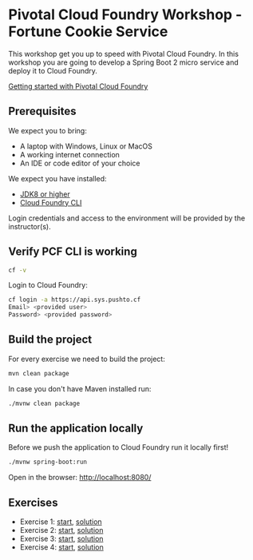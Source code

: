 # Pivotal Cloud Foundry Workshop - Fortune Cookie Service

This workshop get you up to speed with Pivotal Cloud Foundry.
In this workshop you are going to develop a Spring Boot 2 micro service and deploy it to Cloud Foundry.

[Getting started with Pivotal Cloud Foundry](https://pivotal.io/platform/pcf-tutorials/getting-started-with-pivotal-cloud-foundry)

## Prerequisites 

We expect you to bring:

* A laptop with Windows, Linux or MacOS
* A working internet connection
* An IDE or code editor of your choice

We expect you have installed:

* [JDK8 or higher](https://www.oracle.com/technetwork/java/javase/downloads/index.html)
* [Cloud Foundry CLI](https://docs.run.pivotal.io/cf-cli/install-go-cli.html)

Login credentials and access to the environment will be provided by the instructor(s).

## Verify PCF CLI is working

```bash
cf -v
```

Login to Cloud Foundry:

```bash
cf login -a https://api.sys.pushto.cf
Email> <provided user>
Password> <provided password>
```

## Build the project

For every exercise we need to build the project: 

```bash
mvn clean package
```

In case you don't have Maven installed run: 

```bash
./mvnw clean package
```

## Run the application locally

Before we push the application to Cloud Foundry run it locally first!

```bash
./mvnw spring-boot:run
```

Open in the browser: [http://localhost:8080/](http://localhost:8080/)

## Exercises

* Exercise 1: [start](exercise-1-start.md), [solution](exercise-1-solution.md)
* Exercise 2: [start](exercise-2-start.md), [solution](exercise-2-solution.md)
* Exercise 3: [start](exercise-3-start.md), [solution](exercise-3-solution.md)
* Exercise 4: [start](exercise-4-start.md), [solution](exercise-4-solution.md)
